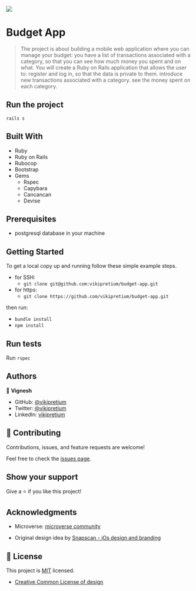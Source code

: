 ![](https://img.shields.io/badge/Microverse-blueviolet)

# Budget App

> The project is about building a mobile web application where you can manage your budget: you have a list of transactions associated with a category, so that you can see how much money you spent and on what. You will create a Ruby on Rails application that allows the user to: register and log in, so that the data is private to them. introduce new transactions associated with a category. see the money spent on each category.

## Run the project

`rails s`

## Built With

- Ruby
- Ruby on Rails
- Rubocop
- Bootstrap
- Gems
  - Rspec
  - Capybara
  - Cancancan
  - Devise

## Prerequisites

- postgresql database in your machine

## Getting Started

To get a local copy up and running follow these simple example steps.

- for SSH:
  - `git clone git@github.com:vikipretium/budget-app.git`
- for https:
  - `git clone https://github.com/vikipretium/budget-app.git`

then run:

- `bundle install`
- `npm install`

## Run tests

Run `rspec`

## Authors

👤 **Vignesh**

- GitHub: [@vikipretium](https://github.com/vikipretium)
- Twitter: [@vikipretium](https://twitter.com/vikipretium)
- LinkedIn: [vikipretium](https://linkedin.com/in/vikipretium)

## 🤝 Contributing

Contributions, issues, and feature requests are welcome!

Feel free to check the [issues page](https://github.com/vikipretium/budget-app/issues).

## Show your support

Give a ⭐️ if you like this project!

## Acknowledgments

- Microverse: [microverse community](https://github.com/microverseinc)

- Original design idea by [Snapscan - iOs design and branding](https://www.behance.net/gallery/19759151/Snapscan-iOs-design-and-branding?tracking_source=)

## 📝 License

This project is [MIT](./MIT.md) licensed.

- [Creative Common License of design](https://creativecommons.org/licenses/by-nc/4.0/)
